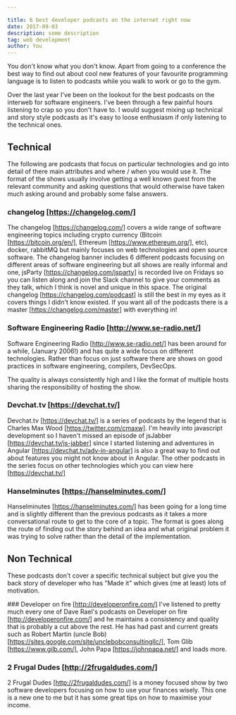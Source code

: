 ```yaml
---

title: 6 best developer podcasts on the internet right now
date: 2017-09-03
description: some description
tag: web development
author: You
---
```

  
You don't know what you don't know. Apart from going to a conference the best
way to find out about cool new features of your favourite programming language
is to listen to podcasts while you walk to work or go to the gym.

Over the last year I've been on the lookout for the best podcasts on the
interweb for software engineers. I've been through a few painful hours listening
to crap so you don't have to. I would suggest mixing up technical and story
style podcasts as it's easy to loose enthusiasm if only listening to the
technical ones.

## Technical
The following are podcasts that focus on particular technologies and go into
detail of there main attributes and where / when you would use it. The format of
the shows usually involve getting a well known guest from the relevant community
and asking questions that would otherwise have taken much asking around and
probably some false answers.

### changelog [https://changelog.com/]
The changelog [https://changelog.com/]  covers a wide range of software
engineering topics including crypto currency (Bitcoin [https://bitcoin.org/en/],
 Ethereum [https://www.ethereum.org/], etc), docker, rabbitMQ but mainly focuses
on web technologies and open source software. The changelog banner includes 6
different podcasts focusing on different areas of software engineering but all
shows are really informal and one, jsParty [https://changelog.com/jsparty]  is
recorded live on Fridays so you can listen along and join the Slack channel to
give your comments as they talk, which I think is novel and unique in this
space. The original changelog [https://changelog.com/podcast]  is still the best
in my eyes as it covers things I didn't know existed. If you want all of the
podcasts there is a master [https://changelog.com/master]  with everything in!

### Software Engineering Radio [http://www.se-radio.net/]
Software Engineering Radio [http://www.se-radio.net/]  has been around for a
while, (January 2006!) and has quite a wide focus on different technologies.
Rather than focus on just software there are shows on good practices in software
engineering, compilers, DevSecOps.

The quality is always consistently high and I like the format of multiple hosts
sharing the responsibility of hosting the show.

### Devchat.tv [https://devchat.tv/]
Devchat.tv [https://devchat.tv/]  is a series of podcasts by the legend that is 
Charles Max Wood [https://twitter.com/cmaxw]. I'm heavily into javascript
development so I haven't missed an episode of jsJabber
[https://devchat.tv/js-jabber]  since I started listening and adventures in
Angular [https://devchat.tv/adv-in-angular]  is also a great way to find out
about features you might not know about in Angular. The other podcasts in the
series focus on other technologies which you can view here [https://devchat.tv/]

### Hanselminutes [https://hanselminutes.com/]
Hanselminutes [https://hanselminutes.com/]  has been going for a long time and
is slightly different than the previous podcasts as it takes a more
conversational route to get to the core of a topic. The format is goes along the
route of finding out the story behind an idea and what original problem it was
trying to solve rather than the detail of the implementation.

## Non Technical
These podcasts don't cover a specific technical subject but give you the back
story of developer who has "Made it" which gives (me at least) lots of
motivation.

### Developer on fire [http://developeronfire.com/]
I've listened to pretty much every one of Dave Rael's podcasts on Developer on
fire [http://developeronfire.com/]  and he maintains a consistency and quality
that is probably a cut above the rest. He has had past and current greats such
as Robert Martin (uncle Bob)
[https://sites.google.com/site/unclebobconsultingllc/], Tom Glib
[https://www.gilb.com/], John Papa [https://johnpapa.net/]  and loads more.

### 2 Frugal Dudes [http://2frugaldudes.com/]
2 Frugal Dudes [http://2frugaldudes.com/]  is a money focused show by two
software developers focusing on how to use your finances wisely. This one is a
new one to me but it has some great tips on how to maximise your income.